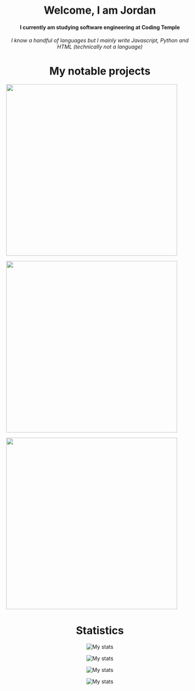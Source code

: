 


<h1 align="center">Welcome, I am Jordan</h1>
<h4 align="center">I currently am studying software engineering at Coding Temple</h4>
<p align="center"><i>I know a handful of languages but I mainly write Javascript, Python and HTML (technically not a language)</i></p>



<h1 align="center">My notable projects</h1>
<p><a href="https://github.com/icedoesjs/socket"><img src="https://github-readme-stats.vercel.app/api/pin/?username=icedoesjs&repo=socket&theme=transparent" width="460px"></a></p>
<p><a href="https://github.com/icedoesjs/Public-Launcher"><img src="https://github-readme-stats.vercel.app/api/pin/?username=icedoesjs&repo=Public-Launcher&theme=transparent" width="460px"></a></p>
<p><a href="https://github.com/icedoesjs/disjs-logger"><img src="https://github-readme-stats.vercel.app/api/pin/?username=icedoesjs&repo=disjs-logger&theme=transparent" width="460px"></a></p>

<h1 align="center">Statistics</h1>
<p align="center">
  <img src="https://github-readme-stats.vercel.app/api?username=icedoesjs&show_icons=true&theme=transparent&hide_border=true" alt="My stats"/>
</p>

<p align="center">
  <img src="https://streak-stats.demolab.com?user=icedoesjs&theme=transparent&hide_border=true" alt="My stats"/>
</p>

<p align="center">
  <img src="https://github-readme-stats.vercel.app/api/wakatime?username=icedoesjs&theme=transparent&hide_border=true" alt="My stats"/>
</p>

<p align="center">
  <img src="https://github-readme-stats.vercel.app/api/top-langs/?username=icedoesjs&langs_count=8&theme=transparent&layout=compact&hide_border=true" alt="My stats"/>
</p>







